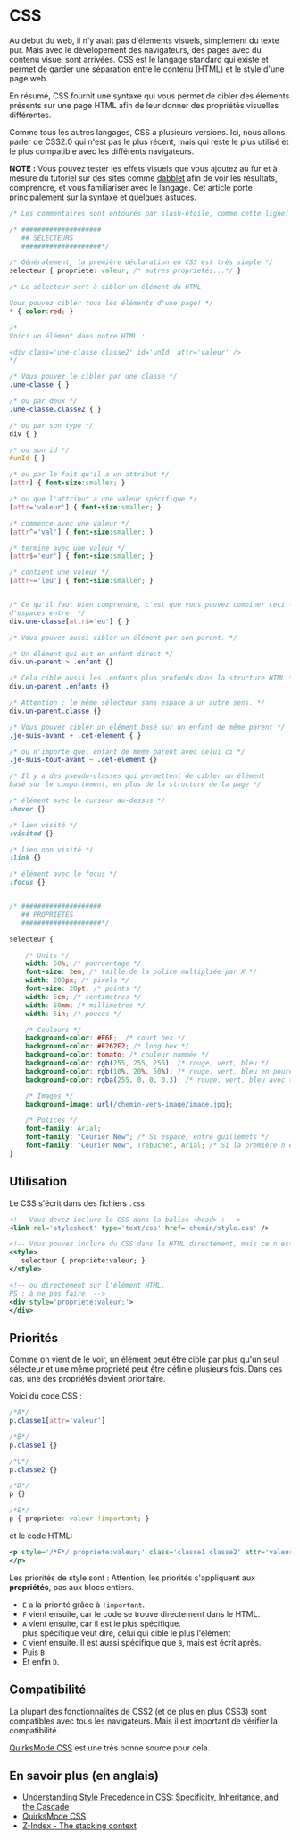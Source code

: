 # CSS

Au début du web, il n'y avait pas d'élements visuels, simplement du texte pur. Mais avec le dévelopement des navigateurs,
des pages avec du contenu visuel sont arrivées.
CSS est le langage standard qui existe et permet de garder une séparation entre
le contenu (HTML) et le style d'une page web.

En résumé, CSS fournit une syntaxe qui vous permet de cibler des élements présents
sur une page HTML afin de leur donner des propriétés visuelles différentes.

Comme tous les autres langages, CSS a plusieurs versions. Ici, nous allons parler de CSS2.0
qui n'est pas le plus récent, mais qui reste le plus utilisé et le plus compatible avec les différents navigateurs.

**NOTE :** Vous pouvez tester les effets visuels que vous ajoutez au fur et à mesure du tutoriel sur des sites comme [dabblet](http://dabblet.com/) afin de voir les résultats, comprendre, et vous familiariser avec le langage.
Cet article porte principalement sur la syntaxe et quelques astuces.


```css
/* Les commentaires sont entourés par slash-étoile, comme cette ligne! */

/* ####################
   ## SÉLECTEURS
   ####################*/

/* Généralement, la première déclaration en CSS est très simple */
selecteur { propriete: valeur; /* autres proprietés...*/ }

/* Le sélecteur sert à cibler un élément du HTML

Vous pouvez cibler tous les éléments d'une page! */
* { color:red; }

/*
Voici un élément dans notre HTML :

<div class='une-classe classe2' id='unId' attr='valeur' />
*/

/* Vous pouvez le cibler par une classe */
.une-classe { }

/* ou par deux */
.une-classe.classe2 { }

/* ou par son type */
div { }

/* ou son id */
#unId { }

/* ou par le fait qu'il a un attribut */
[attr] { font-size:smaller; }

/* ou que l'attribut a une valeur spécifique */
[attr='valeur'] { font-size:smaller; }

/* commence avec une valeur */
[attr^='val'] { font-size:smaller; }

/* termine avec une valeur */
[attr$='eur'] { font-size:smaller; }

/* contient une valeur */
[attr~='leu'] { font-size:smaller; }


/* Ce qu'il faut bien comprendre, c'est que vous pouvez combiner ceci -- Il ne doit pas y avoir
d'espaces entre. */
div.une-classe[attr$='eu'] { }

/* Vous pouvez aussi cibler un élément par son parent. */

/* Un élément qui est en enfant direct */
div.un-parent > .enfant {}

/* Cela cible aussi les .enfants plus profonds dans la structure HTML */
div.un-parent .enfants {}

/* Attention : le même sélecteur sans espace a un autre sens. */
div.un-parent.classe {}

/* Vous pouvez cibler un élément basé sur un enfant de même parent */
.je-suis-avant + .cet-element { }

/* ou n'importe quel enfant de même parent avec celui ci */
.je-suis-tout-avant ~ .cet-element {}

/* Il y a des pseudo-classes qui permettent de cibler un élément
basé sur le comportement, en plus de la structure de la page */

/* élément avec le curseur au-dessus */
:hover {}

/* lien visité */
:visited {}

/* lien non visité */
:link {}

/* élément avec le focus */
:focus {}


/* ####################
   ## PROPRIÉTÉS
   ####################*/

selecteur {

    /* Units */
    width: 50%; /* pourcentage */
    font-size: 2em; /* taille de la police multipliée par X */
    width: 200px; /* pixels */
    font-size: 20pt; /* points */
    width: 5cm; /* centimetres */
    width: 50mm; /* millimetres */
    width: 5in; /* pouces */

    /* Couleurs */
    background-color: #F6E;  /* court hex */
    background-color: #F262E2; /* long hex */
    background-color: tomato; /* couleur nommée */
    background-color: rgb(255, 255, 255); /* rouge, vert, bleu */
    background-color: rgb(10%, 20%, 50%); /* rouge, vert, bleu en pourcent */
    background-color: rgba(255, 0, 0, 0.3); /* rouge, vert, bleu avec transparence */

    /* Images */
    background-image: url(/chemin-vers-image/image.jpg);

    /* Polices */
    font-family: Arial;
    font-family: "Courier New"; /* Si espace, entre guillemets */
    font-family: "Courier New", Trebuchet, Arial; /* Si la première n'est pas trouvée, la deuxième est utilisée, etc... */
}

```

## Utilisation

Le CSS s'écrit dans des fichiers `.css`.

```xml
<!-- Vous devez inclure le CSS dans la balise <head> : -->
<link rel='stylesheet' type='text/css' href='chemin/style.css' />

<!-- Vous pouvez inclure du CSS dans le HTML directement, mais ce n'est vraiment pas recommandé. -->
<style>
   selecteur { propriete:valeur; }
</style>

<!-- ou directement sur l'élément HTML.
PS : à ne pas faire. -->
<div style='propriete:valeur;'>
</div>

```

## Priorités

Comme on vient de le voir, un élément peut être ciblé par plus qu'un seul sélecteur
et une même propriété peut être définie plusieurs fois.
Dans ces cas, une des propriétés devient prioritaire.

Voici du code CSS :

```css
/*A*/
p.classe1[attr='valeur']

/*B*/
p.classe1 {}

/*C*/
p.classe2 {}

/*D*/
p {}

/*E*/
p { propriete: valeur !important; }

```

et le code HTML:

```xml
<p style='/*F*/ propriete:valeur;' class='classe1 classe2' attr='valeur'>
</p>
```

Les priorités de style sont :
Attention, les priorités s'appliquent aux **propriétés**, pas aux blocs entiers.

* `E` a la priorité grâce à `!important`.  
* `F` vient ensuite, car le code se trouve directement dans le HTML.
* `A` vient ensuite, car il est le plus spécifique.  
	plus spécifique veut dire, celui qui cible le plus l'élément
* `C` vient ensuite. Il est aussi spécifique que `B`, mais est écrit après.
* Puis `B`
* Et enfin `D`.

## Compatibilité

La plupart des fonctionnalités de CSS2 (et de plus en plus CSS3) sont compatibles
avec tous les navigateurs. Mais il est important de vérifier la compatibilité.

[QuirksMode CSS](http://www.quirksmode.org/css/) est une très bonne source pour cela.

## En savoir plus (en anglais)

* [Understanding Style Precedence in CSS: Specificity, Inheritance, and the Cascade](http://www.vanseodesign.com/css/css-specificity-inheritance-cascaade/)
* [QuirksMode CSS](http://www.quirksmode.org/css/)
* [Z-Index - The stacking context](https://developer.mozilla.org/en-US/docs/Web/Guide/CSS/Understanding_z_index/The_stacking_context)
